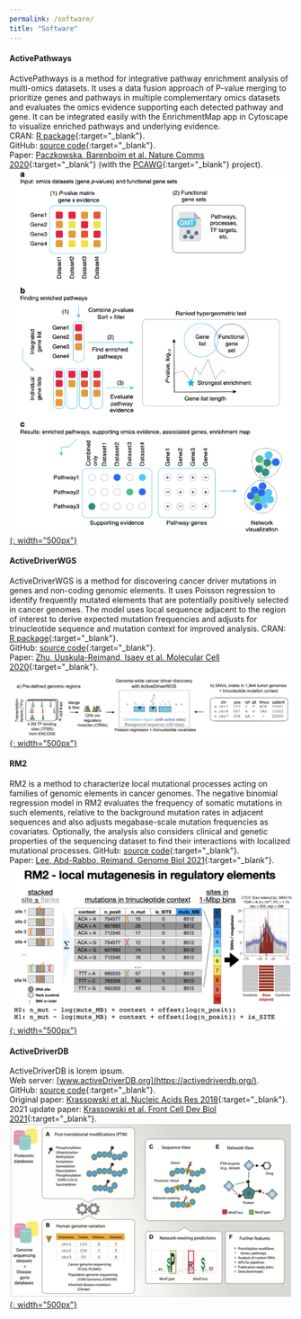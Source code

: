 ```yaml
---
permalink: /software/
title: "Software"
---
```


#### ActivePathways

ActivePathways is a method for integrative pathway enrichment analysis of multi-omics datasets. It uses a data fusion approach of P-value merging to prioritize genes and pathways in multiple complementary omics datasets and evaluates the omics evidence supporting each detected pathway and gene. It can be integrated easily with the EnrichmentMap app in Cytoscape to visualize enriched pathways and underlying evidence.  
CRAN: [R package](https://cran.r-project.org/web/packages/ActivePathways/index.html){:target="_blank"}.  
GitHub: [source code](https://github.com/reimandlab/ActivePathways){:target="_blank"}.  
Paper: [Paczkowska, Barenboim et al. Nature Comms 2020](https://www.nature.com/articles/s41467-019-13983-9){:target="_blank"} (with the [PCAWG](https://nature.com/articles/s41586-020-1969-6){:target="_blank"} project).  
[![ActivePathways](/assets/images/research/ActivePathways_overview.png){: width="500px"}](/assets/images/research/ActivePathways_overview.png)


#### ActiveDriverWGS

ActiveDriverWGS is a method for discovering cancer driver mutations in genes and non-coding genomic elements. It uses Poisson regression to identify frequently mutated elements that are potentially positively selected in cancer genomes. The model uses local sequence adjacent to the region of interest to derive expected mutation frequencies and adjusts for trinucleotide sequence and mutation context for improved analysis. 
CRAN: [R package](https://cran.r-project.org/web/packages/ActiveDriverWGS/index.html){:target="_blank"}.  
GitHub: [source code](https://github.com/reimandlab/ActiveDriverWGSR){:target="_blank"}.  
Paper: [Zhu, Uuskula-Reimand, Isaev et al. Molecular Cell 2020](https://www.sciencedirect.com/science/article/pii/S1097276519309578){:target="_blank"}.  
[![ActiveDriverWGS](/assets/images/research/ActiveDriverWGS_overview.png){: width="500px"}](/assets/images/research/ActiveDriverWGS_overview.png)


#### RM2

RM2 is a method to characterize local mutational processes acting on families of genomic elements in cancer genomes. The negative binomial regression model in RM2 evaluates the frequency of somatic mutations in such elements, relative to the background mutation rates in adjacent sequences and also adjusts megabase-scale mutation frequencies as covariates. Optionally, the analysis also considers clinical and genetic properties of the sequencing dataset to find their interactions with localized mutational processes.
GitHub: [source code](https://github.com/reimandlab/RM2){:target="_blank"}.  
Paper: [Lee, Abd-Rabbo, Reimand. Genome Biol 2021](https://genomebiology.biomedcentral.com/articles/10.1186/s13059-021-02318-x){:target="_blank"}.  
[![RM2](/assets/images/research/RM2.001.png){: width="500px"}](/assets/images/research/RM2.001.png)


#### ActiveDriverDB

ActiveDriverDB is lorem ipsum.  
Web server: [www.activeDriverDB.org](https://activedriverdb.org/).  
GitHub: [source code](https://github.com/reimandlab/ActiveDriverDB){:target="_blank"}.  
Original paper: [Krassowski et al. Nucleic Acids Res 2018](https://academic.oup.com/nar/article/46/D1/D901/4566599){:target="_blank"}.  
2021 update paper: [Krassowski et al. Front Cell Dev Biol 2021](https://www.frontiersin.org/articles/10.3389/fcell.2021.626821/full){:target="_blank"}.  
[![ActiveDriverDB](/assets/images/research/ActiveDriverDB_overview.png){: width="500px"}](/assets/images/research/ActiveDriverDB_overview.png)
